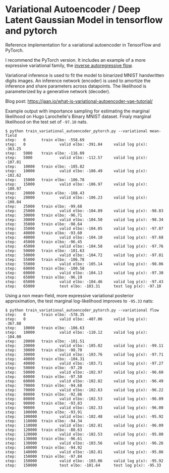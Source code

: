 # Variational Autoencoder / Deep Latent Gaussian Model in tensorflow and pytorch
Reference implementation for a variational autoencoder in TensorFlow and PyTorch.

I recommend the PyTorch version. It includes an example of a more expressive variational family, the [inverse autoregressive flow](https://arxiv.org/abs/1606.04934).

Variational inference is used to fit the model to binarized MNIST handwritten digits images. An inference network (encoder) is used to amortize the inference and share parameters across datapoints. The likelihood is parameterized by a generative network (decoder).

Blog post: https://jaan.io/what-is-variational-autoencoder-vae-tutorial/

Example output with importance sampling for estimating the marginal likelihood on Hugo Larochelle's Binary MNIST dataset. Finaly marginal likelihood on the test set of `-97.10` nats.

```
$ python train_variational_autoencoder_pytorch.py --variational mean-field
step:   0       train elbo: -558.69
step:   0               valid elbo: -391.84     valid log p(x): -363.25
step:   5000    train elbo: -116.09
step:   5000            valid elbo: -112.57     valid log p(x): -107.01
step:   10000   train elbo: -105.82
step:   10000           valid elbo: -108.49     valid log p(x): -102.62
step:   15000   train elbo: -106.78
step:   15000           valid elbo: -106.97     valid log p(x): -100.97
step:   20000   train elbo: -108.43
step:   20000           valid elbo: -106.23     valid log p(x): -100.04
step:   25000   train elbo: -99.68
step:   25000           valid elbo: -104.89     valid log p(x): -98.83
step:   30000   train elbo: -96.71
step:   30000           valid elbo: -104.50     valid log p(x): -98.34
step:   35000   train elbo: -98.64
step:   35000           valid elbo: -104.05     valid log p(x): -97.87
step:   40000   train elbo: -93.60
step:   40000           valid elbo: -104.10     valid log p(x): -97.68
step:   45000   train elbo: -96.45
step:   45000           valid elbo: -104.58     valid log p(x): -97.76
step:   50000   train elbo: -101.63
step:   50000           valid elbo: -104.72     valid log p(x): -97.81
step:   55000   train elbo: -106.78
step:   55000           valid elbo: -105.14     valid log p(x): -98.06
step:   60000   train elbo: -100.58
step:   60000           valid elbo: -104.13     valid log p(x): -97.30
step:   65000   train elbo: -96.19
step:   65000           valid elbo: -104.46     valid log p(x): -97.43
step:   65000           test elbo: -103.31      test log p(x): -97.10
```


Using a non mean-field, more expressive variational posterior approximation, the test marginal log-likelihood improves to `-95.33` nats:

```
$ python train_variational_autoencoder_pytorch.py --variational flow
step:   0       train elbo: -578.35
step:   0               valid elbo: -407.06     valid log p(x): -367.88
step:   10000   train elbo: -106.63
step:   10000           valid elbo: -110.12     valid log p(x): -104.00
step:   20000   train elbo: -101.51
step:   20000           valid elbo: -105.02     valid log p(x): -99.11
step:   30000   train elbo: -98.70
step:   30000           valid elbo: -103.76     valid log p(x): -97.71
step:   40000   train elbo: -104.31
step:   40000           valid elbo: -103.71     valid log p(x): -97.27
step:   50000   train elbo: -97.20
step:   50000           valid elbo: -102.97     valid log p(x): -96.60
step:   60000   train elbo: -97.50
step:   60000           valid elbo: -102.82     valid log p(x): -96.49
step:   70000   train elbo: -94.68
step:   70000           valid elbo: -102.63     valid log p(x): -96.22
step:   80000   train elbo: -92.86
step:   80000           valid elbo: -102.53     valid log p(x): -96.09
step:   90000   train elbo: -93.83
step:   90000           valid elbo: -102.33     valid log p(x): -96.00
step:   100000  train elbo: -93.91
step:   100000          valid elbo: -102.48     valid log p(x): -95.92
step:   110000  train elbo: -94.34
step:   110000          valid elbo: -102.81     valid log p(x): -96.09
step:   120000  train elbo: -88.63
step:   120000          valid elbo: -102.53     valid log p(x): -95.80
step:   130000  train elbo: -96.61
step:   130000          valid elbo: -103.56     valid log p(x): -96.26
step:   140000  train elbo: -94.92
step:   140000          valid elbo: -102.81     valid log p(x): -95.86
step:   150000  train elbo: -97.84
step:   150000          valid elbo: -103.06     valid log p(x): -95.92
step:   150000          test elbo: -101.64      test log p(x): -95.33
```
